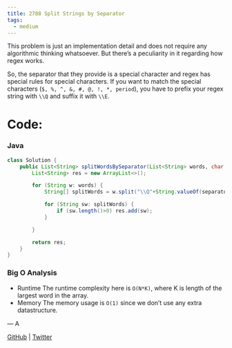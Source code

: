```yaml
---
title: 2788 Split Strings by Separator
tags:
  - medium
---
```


This problem is just an implementation detail and does not require any algorithmic thinking whatsoever. But there’s a peculiarity in it regarding how regex works.

So, the separator that they provide is a special character and regex has special rules for special characters. If you want to match the special characters (`$, %, ^, &, #, @, !, *, period`), you have to prefix your regex string with `\\Q` and suffix it with `\\E`.

# Code:

### Java

```java
class Solution {
    public List<String> splitWordsBySeparator(List<String> words, char separator) {
        List<String> res = new ArrayList<>();

        for (String w: words) {
            String[] splitWords = w.split("\\Q"+String.valueOf(separator)+"\\E");

            for (String sw: splitWords) {
                if (sw.length()>0) res.add(sw);
            }

        }

        return res;
    }
}
```

### Big O Analysis

- Runtime
  The runtime complexity here is `O(N*K)`, where K is length of the largest word in the array.
- Memory
  The memory usage is `O(1)` since we don’t use any extra datastructure.

— A

[GitHub](https://github.com/athkdev) | [Twitter](https://twitter.com/athkdev)
